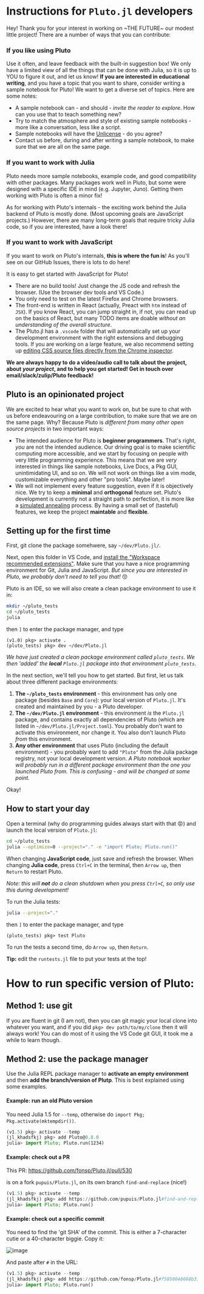 
# Instructions for `Pluto.jl` developers

Hey! Thank you for your interest in working on ~THE FUTURE~ our modest little project! There are a number of ways that you can contribute:

### If you like using Pluto

Use it often, and leave feedback with the built-in suggestion box! We only have a limited view of all the things that can be done with Julia, so it is up to YOU to figure it out, and let us know! **If you are interested in educational writing**, and you have a topic that you want to share, consider writing a sample notebook for Pluto! We want to get a diverse set of topics. Here are some notes:

-   A sample notebook can - and should - _invite the reader to explore_. How can you use that to teach something new?
-   Try to match the atmosphere and style of existing sample notebooks - more like a conversation, less like a script.
-   Sample notebooks will have the [Unlicense](https://github.com/fonsp/Pluto.jl/blob/master/sample/LICENSE) - do you agree?
-   Contact us before, during and after writing a sample notebook, to make sure that we are all on the same page.

### If you want to work with Julia

Pluto needs more sample notebooks, example code, and good compatibility with other packages. Many packages work well in Pluto, but some were designed with a specific IDE in mind (e.g. Jupyter, Juno). Getting them working with Pluto is often a minor fix!

As for working with Pluto's internals - the exciting work behind the Julia backend of Pluto is mostly done. (Most upcoming goals are JavaScript projects.) However, there are many long-term goals that require tricky Julia code, so if you are interested, have a look there!

### If you want to work with JavaScript

If you want to work on Pluto's internals, **this is where the fun is**! As you'll see on our GitHub Issues, there is lots to do here!

It is easy to get started with JavaScript for Pluto!

-   There are no build tools! Just change the JS code and refresh the browser. (Use the browser dev tools and VS Code.)
-   You only need to test on the latest Firefox and Chrome browsers.
-   The front-end is written in React (actually, Preact with `htm` instead of `JSX`). If you know React, you can jump straight in, if not, you can read up on the basics of React, but many TODO items are doable _without an understanding of the overall structure_.
-   The Pluto.jl has a `.vscode` folder that will automatically set up your development environment with the right extensions and debugging tools. If you are working on a large feature, we also recommend setting up [editing CSS source files directly from the Chrome inspector](https://developer.chrome.com/docs/devtools/workspaces/).

**We are always happy to do a video/audio call to talk about the project, about _your project_, and to help you get started! Get in touch over email/slack/zulip/Pluto feedback!**

## Pluto is an opinionated project

We are excited to hear what you want to work on, but be sure to chat with us before endeavouring on a large contribution, to make sure that we are on the same page. Why? Because Pluto is _different from many other open source projects_ in two important ways:

-   The intended audience for Pluto is **beginner programmers**. That's right, _you_ are not the intended audience. Our driving goal is to make scientific computing more accessible, and we start by focusing on people with very little programming experience. This means that we are _very_ interested in things like sample notebooks, Live Docs, a Pkg GUI, unintimidating UI, and so on. We will not work on things like a vim mode, customizable everything and other "pro tools". Maybe later!
-   We will not implement every feature suggestion, even if it is objectively nice. We try to keep a **minimal** and **orthogonal** feature set. Pluto's development is currently not a straight path to perfection, it is more like a [simulated annealing](https://en.wikipedia.org/wiki/Simulated_annealing) process. By having a small set of (tasteful) features, we keep the project **maintable** and **flexible**.

## Setting up for the first time

First, git clone the package somehwere, say `~/dev/Pluto.jl/`.

Next, open this folder in VS Code, and [install the "Workspace recommended extensions"](https://user-images.githubusercontent.com/6933510/164228366-610cb2b2-619a-4cb5-a3bb-76d024e9cba3.png). Make sure that you have a nice programming environment for Git, Julia and JavaScript. _But since you are interested in Pluto, we probably don't need to tell you that!_ 😚

Pluto is an IDE, so we will also create a clean package environment to use it in:

```bash
mkdir ~/pluto_tests
cd ~/pluto_tests
julia
```

then `]` to enter the package manager, and type

```
(v1.0) pkg> activate .
(pluto_tests) pkg> dev ~/dev/Pluto.jl
```

_We have just created a clean package environment called `pluto_tests`. We then 'added' the **local** `Pluto.jl` package into that environment `pluto_tests`._

In the next section, we'll tell you how to get started. But first, let us talk about three different package environments:

1. **The `~/pluto_tests` environment** - this environment has only one package (besides `Base` and `Core`): your local version of `Pluto.jl`. It's created and maintained by you - a Pluto developer.
2. **The `~/dev/Pluto.jl` environment** - this environment _is_ the `Pluto.jl` package, and contains exactly all dependencies of Pluto (which are listed in `~/dev/Pluto.jl/Project.toml`). You probably don't want to activate this environment, nor change it. You also don't launch Pluto _from_ this environment.
3. **Any other environment** that uses Pluto (including the default environment) - you probably want to add `"Pluto"` from the Julia package registry, not your local development version. _A Pluto notebook worker will probably run in a different package environment than the one you launched Pluto from. This is confusing - and will be changed at some point._

Okay!

## How to start your day

Open a terminal (why do programming guides always start with that 😡) and launch the local version of `Pluto.jl`:

```bash
cd ~/pluto_tests
julia --optimize=0 --project="." -e "import Pluto; Pluto.run()"
```

When changing **JavaScript code**, just save and refresh the browser. When changing **Julia code**, press `Ctrl+C` in the terminal, then `Arrow up`, then `Return` to restart Pluto.

_Note: this will **not** do a clean shutdown when you press `Ctrl+C`, so only use this during development!_

To run the Julia tests:

```bash
julia --project="."
```

then `]` to enter the package manager, and type

```
(pluto_tests) pkg> test Pluto
```

To run the tests a second time, do `Arrow up`, then `Return`.

**Tip:** edit the `runtests.jl` file to put your tests at the top!

# How to run specific version of Pluto:

## Method 1: use git

If you are fluent in git (I am not), then you can git magic your local clone into whatever you want, and if you did `pkg> dev path/to/my/clone` then it will always work! You can do most of it using the VS Code git GUI, it took me a while to learn though.

## Method 2: use the package manager

Use the Julia REPL package manager to **activate an empty environment** and then **add the branch/version of Plutp**. This is best explained using some examples.

#### Example: run an old Pluto version

You need Julia 1.5 for `--temp`, otherwise do `import Pkg; Pkg.activate(mktempdir())`.

```julia
(v1.5) pkg> activate --temp
(jl_khadsfkj) pkg> add Pluto@0.8.0
julia> import Pluto; Pluto.run(1234)
```

#### Example: check out a PR

This PR: https://github.com/fonsp/Pluto.jl/pull/530

is on a fork `pupuis/Pluto.jl`, on its own branch `find-and-replace` (nice!)

```julia
(v1.5) pkg> activate --temp
(jl_khadsfkj) pkg> add https://github.com/pupuis/Pluto.jl#find-and-replace
julia> import Pluto; Pluto.run()
```

#### Example: check out a specific commit

You need to find the 'git SHA' of the commit. This is either a 7-character cutie or a 40-character biggie. Copy it:

![image](https://user-images.githubusercontent.com/6933510/96336143-c19a3f80-107d-11eb-8c1c-527981cc448d.png)

And paste after `#` in the URL:

```julia
(v1.5) pkg> activate --temp
(jl_khadsfkj) pkg> add https://github.com/fonsp/Pluto.jl#f5050048668b31318afc3459bf81ce3b9cce6854
julia> import Pluto; Pluto.run()
```
